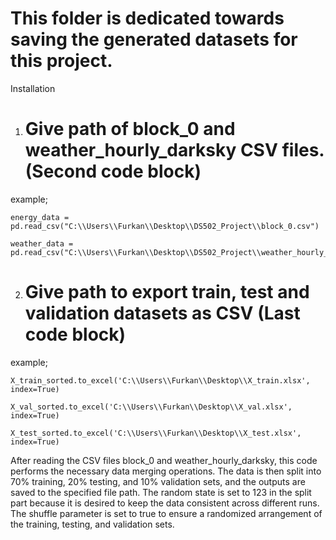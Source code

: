 # This folder is dedicated towards saving the generated datasets for this project.

Installation

1. # Give path of block_0 and  weather_hourly_darksky CSV files. (Second code block)

example;

    energy_data = pd.read_csv("C:\\Users\\Furkan\\Desktop\\DS502_Project\\block_0.csv")

    weather_data = pd.read_csv("C:\\Users\\Furkan\\Desktop\\DS502_Project\\weather_hourly_darksky.csv")


2. # Give path to export train, test and validation datasets as CSV (Last code block)

example;

    X_train_sorted.to_excel('C:\\Users\\Furkan\\Desktop\\X_train.xlsx', index=True)

    X_val_sorted.to_excel('C:\\Users\\Furkan\\Desktop\\X_val.xlsx', index=True)

    X_test_sorted.to_excel('C:\\Users\\Furkan\\Desktop\\X_test.xlsx', index=True)



After reading the CSV files block_0 and weather_hourly_darksky, this code performs the necessary data merging operations. The data is then split into 70% training, 20% testing, and 10% validation sets, and the outputs are saved to the specified file path. The random state is set to 123 in the split part because it is desired to keep the data consistent across different runs. The shuffle parameter is set to true to ensure a randomized arrangement of the training, testing, and validation sets.
